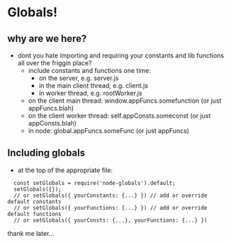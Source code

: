 # Globals!

## why are we here?
- dont you hate importing and requiring your constants and lib functions all over the friggin place?
  + include constants and functions one time:
    - on the server, e.g. server.js
    - in the main client thread, e.g. client.js
    - in worker thread, e.g. rootWorker.js
  + on the client main thread: window.appFuncs.somefunction (or just appFuncs.blah)
  + on the client worker thread: self.appConsts.someconst (or just appConsts.blah)
  + in node: global.appFuncs.someFunc (or just appFuncs)

## Including globals
 - at the top of the appropriate file:

```
  const setGlobals = require('node-globals').default;
  setGlobals({});
  // or setGlobals({ yourConstants: {...} }) // add or override default constants
  // or setGlobals({ yourFunctions: {...} }) // add or override default functions
  // or setGlobals({ yourConsts: {...}, yourFunctions: {...} })
```

thank me later...

